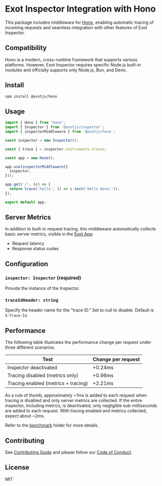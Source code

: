 # Exot Inspector Integration with Hono

This package includes middleware for [Hono](https://hono.dev), enabling automatic tracing of incoming requests and seamless integration with other features of Exot Inspector.

## Compatibility

Hono is a modern, cross-runtime framework that supports various platforms. However, Exot Inspector requires specific Node.js built-in modules and officially supports only Node.js, Bun, and Deno.

## Install

```sh
npm install @exotjs/hono
```

## Usage

```ts
import { Hono } from 'hono';
import { Inspector } from '@exotjs/inspector';
import { inspectorMiddleware } from '@exotjs/hono';

const inspector = new Inspector();

const { trace } = inspector.instruments.traces;

const app = new Hono();

app.use(inspectorMiddleware({
  inspector,
}));

app.get('/', (c) => {
  return trace('hello', () => c.text('Hello Hono!'));
});

export default app;
```

## Server Metrics

In addition to built-in request tracing, this middleware automatically collects basic server metrics, visible in the [Exot App](https://exot.dev/app/):

- Request latency
- Response status codes

## Configuration

### `inspector: Inspector` (required)

Provide the instance of the Inspector.

### `traceIdHeader: string`

Specify the header name for the "trace ID." Set to null to disable. Default is `X-Trace-Id`.

## Performance

The following table illustrates the performance change per request under three different scenarios.

|Test|Change per request|
|----|------|
|Inspector deactivated|+0.24ms|
|Tracing disabled (metrics only)|+0.96ms|
|Tracing enabled (metrics + tracing)|+2.21ms|

As a rule of thumb, approximately ~1ms is added to each request when tracing is disabled and only server metrics are collected. If the entire inspector, including metrics, is deactivated, only negligible sub-milliseconds are added to each request. With tracing enabled and metrics collected, expect about ~2ms.

Refer to the [benchmark](/benchmark) folder for more details.

## Contributing

See [Contributing Guide](https://github.com/exotjs/hono/blob/main/CONTRIBUTING.md) and please follow our [Code of Conduct](https://github.com/exotjs/hono/blob/main/CODE_OF_CONDUCT.md).


## License

MIT